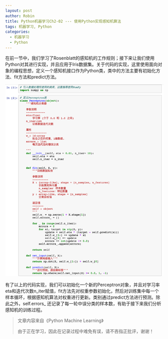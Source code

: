 ```yaml
---
layout: post
author: Robin
title: Python机器学习Ch2-02 --- 使用Python实现感知机算法
tags: 机器学习, Python
categories:
  - 机器学习 
  - Python
---
```


在前一节中，我们学习了Rosenblatt的感知机的工作规则；接下来让我们使用Python对其进行实现，并且应用于Iris数据集。关于代码的实现，这里使用面向对象的编程思想，定义一个感知机接口作为Python类，类中的方法主要有初始化方法、fit方法和predict方法。


![](/assets/perceptron-code.png)
 
有了以上的代码实现，我们可以初始化一个新的Perceptron对象，并且对学习率eta和迭代次数n_iter赋值，fit方法先对权重参数初始化，然后对训练集中每一个样本循环，根据感知机算法对权重进行更新。类别通过predict方法进行预测。除此之外，self.errors_ 还记录了每一轮中误分类的样本数，有助于接下来我们分析感知机的训练过程。
 

> 文章内容来自《Python Machine Learning》
> 
> 由于正在学习，因此在记录过程中难免有误，请不吝指正批评，谢谢！